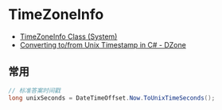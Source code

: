 # TimeZoneInfo

- [TimeZoneInfo Class (System)](https://docs.microsoft.com/zh-cn/dotnet/api/system.timezoneinfo?view=netcore-3.1)
- [Converting to/from Unix Timestamp in C# - DZone](https://dzone.com/articles/converting-tofrom-unix)

## 常用

```c#
// 标准答案时间戳
long unixSeconds = DateTimeOffset.Now.ToUnixTimeSeconds();

```
